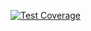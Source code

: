 [![Test Coverage](https://api.codeclimate.com/v1/badges/503386bdf256c32112d2/test_coverage)](https://codeclimate.com/github/palprabhat/personal-website/test_coverage)
